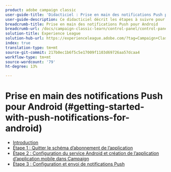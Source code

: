 ```yaml
---
product: adobe campaign classic
user-guide-title: 'Didacticiel : Prise en main des notifications Push pour Android'
user-guide-description: Ce didacticiel décrit les étapes à suivre pour envoyer des notifications Push d'Adobe Campaign à une application Android.
breadcrumb-title: Prise en main des notifications Push pour Android
breadcrumb-url: /docs/campaign-classic-learn/control-panel/control-panel-overview.html
solution-title: Experience League
solution-hub-url: https://experienceleague.adobe.com/?tag=Campaign+Classic#recommended/solutions/campaign
index: true
translation-type: tm+mt
source-git-commit: 217b0ec1b6f5c5e17009f1103d69726aa57dcaa4
workflow-type: tm+mt
source-wordcount: '79'
ht-degree: 13%

---
```



# Prise en main des notifications Push pour Android (#getting-started-with-push-notifications-for-android)

+ [Introduction](/help/tutorial-getting-started-with-push-notifications-for-android/introduction.md)
+ [Étape 1 : Quitter le schéma d’abonnement de l’application](/help/tutorial-getting-started-with-push-notifications-for-android/extending-the-app-subscription-schema.md)
+ [Étape 2 : Configuration du service Android et création de l’application d’application mobile dans Campaign](/help/tutorial-getting-started-with-push-notifications-for-android/configuring-an-android-service-in-campaign.md)
+ [Étape 3 : Configuration et envoi de notifications Push](/help/tutorial-getting-started-with-push-notifications-for-android/configuring-and-sending-push-notifications.md)
